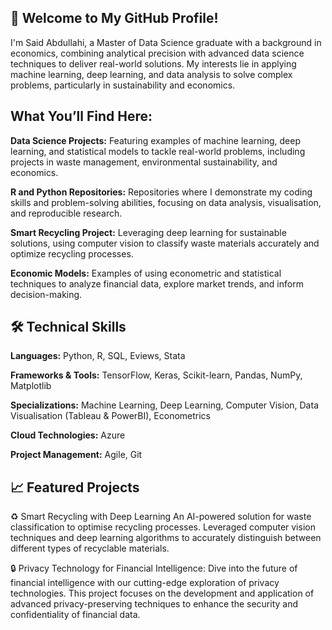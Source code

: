 ## 👋 Welcome to My GitHub Profile!
I'm Said Abdullahi, a Master of Data Science graduate with a background in economics, combining analytical precision with advanced data science techniques to deliver real-world solutions. My interests lie in applying machine learning, deep learning, and data analysis to solve complex problems, particularly in sustainability and economics.

## What You’ll Find Here:
**Data Science Projects:** Featuring examples of machine learning, deep learning, and statistical models to tackle real-world problems, including projects in waste management, environmental sustainability, and economics.

**R and Python Repositories:** Repositories where I demonstrate my coding skills and problem-solving abilities, focusing on data analysis, visualisation, and reproducible research.

**Smart Recycling Project:** Leveraging deep learning for sustainable solutions, using computer vision to classify waste materials accurately and optimize recycling processes.

**Economic Models:** Examples of using econometric and statistical techniques to analyze financial data, explore market trends, and inform decision-making.

## 🛠️ Technical Skills
**Languages:** Python, R, SQL, Eviews, Stata

**Frameworks & Tools:** TensorFlow, Keras, Scikit-learn, Pandas, NumPy, Matplotlib

**Specializations:** Machine Learning, Deep Learning, Computer Vision, Data Visualisation (Tableau & PowerBI), Econometrics

**Cloud Technologies:** Azure

**Project Management:** Agile, Git

## 📈 Featured Projects
♻️ Smart Recycling with Deep Learning
An AI-powered solution for waste classification to optimise recycling processes. Leveraged computer vision techniques and deep learning algorithms to accurately distinguish between different types of recyclable materials.

🔒 Privacy Technology for Financial Intelligence: Dive into the future of financial intelligence with our cutting-edge exploration of privacy technologies. This project focuses on the development and application of advanced privacy-preserving techniques to enhance the security and confidentiality of financial data.


